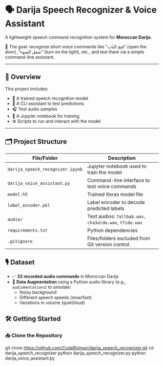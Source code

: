 # 🗣️ Darija Speech Recognizer & Voice Assistant

A lightweight speech command recognition system for **Moroccan Darija**.

🎯 The goal: recognize short voice commands like "فتح الباب" (open the door), "شعل الضوء" (turn on the light), etc., and test them via a simple command-line assistant.

---

## 🚀 Overview

This project includes:

- 🧠 A trained speech recognition model
- 💬 A CLI assistant to test predictions
- 🎧 Test audio samples
- 📓 A Jupyter notebook for training
- ⚙️ Scripts to run and interact with the model

---

## 🗂️ Project Structure

| File/Folder                   | Description                                                   |
|------------------------------|---------------------------------------------------------------|
| `darija_speech_recognizer.ipynb` | Jupyter notebook used to train the model                    |
| `darija_voice_assistant.py`     | Command-line interface to test voice commands               |
| `model.h5`                      | Trained Keras model file                                     |
| `label_encoder.pkl`             | Label encoder to decode predicted labels                    |
| `audio/`                        | Test audios: `7allbab.wav`, `cha3aldo.wav`, `tfido.wav`     |
| `requirements.txt`             | Python dependencies                                          |
| `.gitignore`                   | Files/folders excluded from Git version control             |



## 🎙️ Dataset

- ✅ **32 recorded audio commands** in Moroccan Darija
- 🔁 **Data Augmentation** using a Python audio library (e.g., `audiomentations`) to simulate:
  - Noisy background
  - Different speech speeds (slow/fast)
  - Variations in volume (quiet/loud)



## 🛠️ Getting Started

### 📥 Clone the Repository


git clone https://github.com/CodeByIman/darija_speech_recognizer.git
cd darija_speech_recognizer
python darija_speech_recognizer.py
python darija_voice_assistant.py
